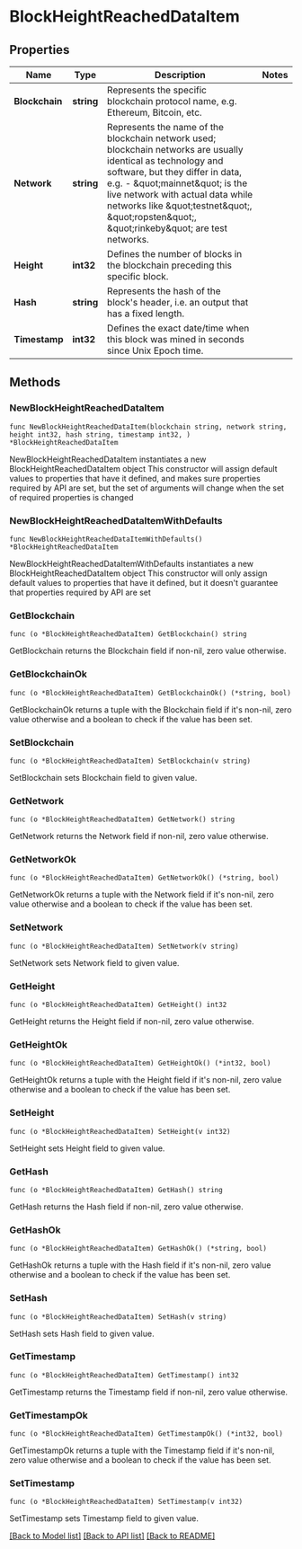 # BlockHeightReachedDataItem

## Properties

Name | Type | Description | Notes
------------ | ------------- | ------------- | -------------
**Blockchain** | **string** | Represents the specific blockchain protocol name, e.g. Ethereum, Bitcoin, etc. | 
**Network** | **string** | Represents the name of the blockchain network used; blockchain networks are usually identical as technology and software, but they differ in data, e.g. - \&quot;mainnet\&quot; is the live network with actual data while networks like \&quot;testnet\&quot;, \&quot;ropsten\&quot;, \&quot;rinkeby\&quot; are test networks. | 
**Height** | **int32** | Defines the number of blocks in the blockchain preceding this specific block. | 
**Hash** | **string** | Represents the hash of the block&#39;s header, i.e. an output that has a fixed length. | 
**Timestamp** | **int32** | Defines the exact date/time when this block was mined in seconds since Unix Epoch time. | 

## Methods

### NewBlockHeightReachedDataItem

`func NewBlockHeightReachedDataItem(blockchain string, network string, height int32, hash string, timestamp int32, ) *BlockHeightReachedDataItem`

NewBlockHeightReachedDataItem instantiates a new BlockHeightReachedDataItem object
This constructor will assign default values to properties that have it defined,
and makes sure properties required by API are set, but the set of arguments
will change when the set of required properties is changed

### NewBlockHeightReachedDataItemWithDefaults

`func NewBlockHeightReachedDataItemWithDefaults() *BlockHeightReachedDataItem`

NewBlockHeightReachedDataItemWithDefaults instantiates a new BlockHeightReachedDataItem object
This constructor will only assign default values to properties that have it defined,
but it doesn't guarantee that properties required by API are set

### GetBlockchain

`func (o *BlockHeightReachedDataItem) GetBlockchain() string`

GetBlockchain returns the Blockchain field if non-nil, zero value otherwise.

### GetBlockchainOk

`func (o *BlockHeightReachedDataItem) GetBlockchainOk() (*string, bool)`

GetBlockchainOk returns a tuple with the Blockchain field if it's non-nil, zero value otherwise
and a boolean to check if the value has been set.

### SetBlockchain

`func (o *BlockHeightReachedDataItem) SetBlockchain(v string)`

SetBlockchain sets Blockchain field to given value.


### GetNetwork

`func (o *BlockHeightReachedDataItem) GetNetwork() string`

GetNetwork returns the Network field if non-nil, zero value otherwise.

### GetNetworkOk

`func (o *BlockHeightReachedDataItem) GetNetworkOk() (*string, bool)`

GetNetworkOk returns a tuple with the Network field if it's non-nil, zero value otherwise
and a boolean to check if the value has been set.

### SetNetwork

`func (o *BlockHeightReachedDataItem) SetNetwork(v string)`

SetNetwork sets Network field to given value.


### GetHeight

`func (o *BlockHeightReachedDataItem) GetHeight() int32`

GetHeight returns the Height field if non-nil, zero value otherwise.

### GetHeightOk

`func (o *BlockHeightReachedDataItem) GetHeightOk() (*int32, bool)`

GetHeightOk returns a tuple with the Height field if it's non-nil, zero value otherwise
and a boolean to check if the value has been set.

### SetHeight

`func (o *BlockHeightReachedDataItem) SetHeight(v int32)`

SetHeight sets Height field to given value.


### GetHash

`func (o *BlockHeightReachedDataItem) GetHash() string`

GetHash returns the Hash field if non-nil, zero value otherwise.

### GetHashOk

`func (o *BlockHeightReachedDataItem) GetHashOk() (*string, bool)`

GetHashOk returns a tuple with the Hash field if it's non-nil, zero value otherwise
and a boolean to check if the value has been set.

### SetHash

`func (o *BlockHeightReachedDataItem) SetHash(v string)`

SetHash sets Hash field to given value.


### GetTimestamp

`func (o *BlockHeightReachedDataItem) GetTimestamp() int32`

GetTimestamp returns the Timestamp field if non-nil, zero value otherwise.

### GetTimestampOk

`func (o *BlockHeightReachedDataItem) GetTimestampOk() (*int32, bool)`

GetTimestampOk returns a tuple with the Timestamp field if it's non-nil, zero value otherwise
and a boolean to check if the value has been set.

### SetTimestamp

`func (o *BlockHeightReachedDataItem) SetTimestamp(v int32)`

SetTimestamp sets Timestamp field to given value.



[[Back to Model list]](../README.md#documentation-for-models) [[Back to API list]](../README.md#documentation-for-api-endpoints) [[Back to README]](../README.md)



